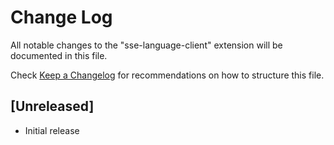 # Change Log

All notable changes to the "sse-language-client" extension will be documented in this file.

Check [Keep a Changelog](http://keepachangelog.com/) for recommendations on how to structure this file.

## [Unreleased]

- Initial release